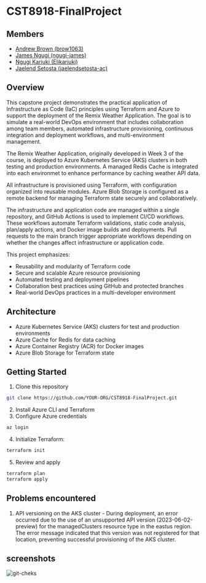# CST8918-FinalProject

## Members
- [Andrew Brown (brow1063)](https://github.com/brow1063)
- [James Ngugi (ngugi-james)](https://github.com/ngugi-james)
- [Ngugi Kariuki (Elikariuki)](https://github.com/Elikariuki)
- [Jaelend Setosta (jaelendsetosta-ac)](https://github.com/jaelendsetosta-ac)

## Overview
This capstone project demonstrates the practical application of Infrastructure as Code (IaC) principles using Terraform and Azure to support the deployment of the Remix Weather Application. The goal is to simulate a real-world DevOps environment that includes collaboration among team members, automated infrastructure provisioning, continuous integration and deployment workflows, and multi-environment management.

The Remix Weather Application, originally developed in Week 3 of the course, is deployed to Azure Kubernetes Service (AKS) clusters in both testing and production environments. A managed Redis Cache is integrated into each environmet to enhance performance by caching weather API data.

All infrastructure is provisioned using Terraform, with configuration organized into reusable modules. Azure Blob Storage is configured as a remote backend for managing Terraform state securely and collaboratively.

The infrastructure and application code are managed within a single repository, and GitHub Actions is used to implement CI/CD workflows. These workflows automate Terraform validations, static code analysis, plan/apply actions, and Docker image builds and deployments. Pull requests to the main branch trigger appropriate workflows depending on whether the changes affect infrastructure or application code.

This project emphasizes:
- Reusability and modularity of Terraform code
- Secure and scalable Azure resource provisioning
- Automated testing and deployment pipelines
- Collaboration best practices using GitHub and protected branches
- Real-world DevOps practices in a multi-developer environment

## Architecture
- Azure Kubernetes Service (AKS) clusters for test and production environments
- Azure Cache for Redis for data caching
- Azure Container Registry (ACR) for Docker images
- Azure Blob Storage for Terraform state

## Getting Started
1. Clone this repository
```bash
git clone https://github.com/YOUR-ORG/CST8918-FinalProject.git
```
2. Install Azure CLI and Terraform
3. Configure Azure credentials

```bash
az login
```
4. Initialize Terraform: 

```bash
terraform init
```

5. Review and apply 

```bash
terraform plan
terraform apply

```

## Problems encountered
1. API versioning on the AKS cluster - During deployment, an error occurred due to the use of an unsupported API version (2023-06-02-preview) for the managedClusters resource type in the eastus region. The error message indicated that this version was not registered for that location, preventing successful provisioning of the AKS cluster.

## screenshots
![git-cheks](https://github.com/user-attachments/assets/fc40c0ed-c63e-4b66-9023-dcda94d95e4c)


